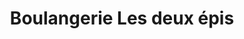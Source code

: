---
title: "Boulangerie Les deux épis"
url: /feytiat/boulangerie-les-deux-epis/
shop: boulangerie
---